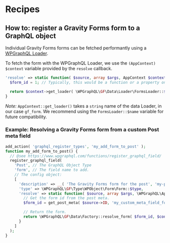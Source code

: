 # Recipes

## How to: register a Gravity Forms form to a GraphQL object

Individual Gravity Forms forms can be fetched performantly using a [WPGraphQL Loader](https://www.wpgraphql.com/docs/wpgraphql-request-lifecycle/).

To fetch the form with the WPGraphQL Loader, we use the `(AppContext) $context` variable provided by the `resolve` callback.

```php
'resolve' => static function( $source, array $args, AppContext $context, ResolveInfo $info ) {
  $form_id = 1; // Typically, this would be a function or a property on `$source` or `$args['where']`.

  return $context->get_loader( \WPGraphQL\GF\Data\Loader\FormsLoader::$name )->load_deferred( $form_id );
}
```

*Note:* `AppContext::get_loader()` takes a `string` name of the data Loader, in our case `gf_form`. We recommend using the `FormsLoader::$name` variable for future compatibility.

### Example: Resolving a Gravity Forms form from a custom Post meta field

```php
add_action( 'graphql_register_types', 'my_add_form_to_post' );
function my_add_form_to_post() {
  // @see https://www.wpgraphql.com/functions/register_graphql_field/
  register_graphql_field(
    'Post', // The GraphQL Object Type
    'form', // The field name to add.
    // The config object:
    [
      'description' => __( 'The Gravity Forms form for the post', 'my-plugin' ),
      'type' => \WPGraphQL\GF\Type\WPObject\Form\Form::$type,
      'resolve' => static function( $source, array $args, \WPGraphQL\AppContext $context ){
        // Get the form id from the post meta.
        $form_id = get_post_meta( $source->ID, 'my_custom_meta_field_form_id', true );

        // Return the form.
        return \WPGraphQL\GF\Data\Factory::resolve_form( $form_id, $context );
      }
    ]
  );
}
```
